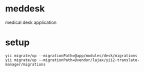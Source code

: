 # meddesk
medical desk application




# setup

```
yii migrate/up --migrationPath=@app/modules/desk/migrations
yii migrate/up --migrationPath=@vendor/lajax/yii2-translate-manager/migrations

```